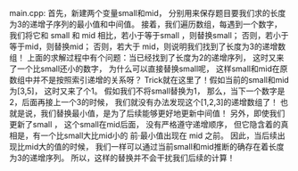main.cpp:
首先，新建两个变量small和mid，
分别用来保存题目要我们求的长度为3的递增子序列的最小值和中间值。
接着，我们遍历数组，每遇到一个数字，
我们将它和 small 和 mid 相比，若小于等于small ，则替换small；
否则，若小于等于mid，则替换mid；
否则，若大于 mid，则说明我们找到了长度为3的递增数组！
上面的求解过程中有个问题：当已经找到了长度为2的递增序列，
这时又来了一个比small还小的数字，
为什么可以直接替换small呢，
这样small和mid在原数组中并不是按照索引递增的关系呀？
Trick就在这里了！假如当前的small和mid为[3,5]，
这时又来了个1。
假如我们不将small替换为1，
那么，当下一个数字是2，后面再接上一个3的时候，
我们就没有办法发现这个[1,2,3]的递增数组了！
也就是说，我们替换最小值，是为了后续能够更好地更新中间值！
另外，即使我们更新了small ，
这个small在mid后面，
没有严格遵守递增顺序，
但它隐含着的真相是，有一个比small大比mid小的
前·最小值出现在 mid 之前。
因此，当后续出现比mid大的值的时候，
我们一样可以通过当前small和mid推断的确存在着长度为3的递增序列。
所以，这样的替换并不会干扰我们后续的计算！
